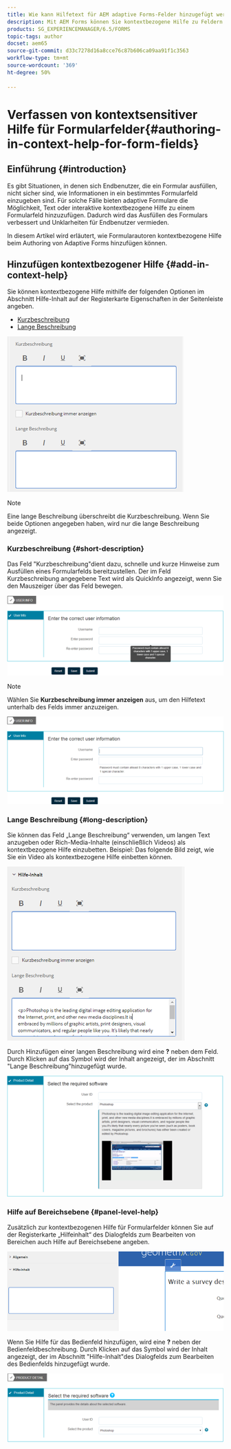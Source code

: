 ```yaml
---
title: Wie kann Hilfetext für AEM adaptive Forms-Felder hinzugefügt werden?
description: Mit AEM Forms können Sie kontextbezogene Hilfe zu Feldern und Bereichen in adaptiven Formularen als Text oder Rich Media, einschließlich Videos, hinzufügen.
products: SG_EXPERIENCEMANAGER/6.5/FORMS
topic-tags: author
docset: aem65
source-git-commit: d33c7278d16a8cce76c87b606ca09aa91f1c3563
workflow-type: tm+mt
source-wordcount: '369'
ht-degree: 50%

---
```



# Verfassen von kontextsensitiver Hilfe für Formularfelder{#authoring-in-context-help-for-form-fields}

## Einführung {#introduction}

Es gibt Situationen, in denen sich Endbenutzer, die ein Formular ausfüllen, nicht sicher sind, wie Informationen in ein bestimmtes Formularfeld einzugeben sind. Für solche Fälle bieten adaptive Formulare die Möglichkeit, Text oder interaktive kontextbezogene Hilfe zu einem Formularfeld hinzuzufügen. Dadurch wird das Ausfüllen des Formulars verbessert und Unklarheiten für Endbenutzer vermieden.

In diesem Artikel wird erläutert, wie Formularautoren kontextbezogene Hilfe beim Authoring von Adaptive Forms hinzufügen können.

## Hinzufügen kontextbezogener Hilfe {#add-in-context-help}

Sie können kontextbezogene Hilfe mithilfe der folgenden Optionen im Abschnitt Hilfe-Inhalt auf der Registerkarte Eigenschaften in der Seitenleiste angeben.

* [Kurzbeschreibung](authoring-in-field-help.md#p-short-description-p)
* [Lange Beschreibung](authoring-in-field-help.md#p-long-description-p)

![Kontextbezogene Hilfe für Formularfelder](assets/descriptions.png)

>[!NOTE]
>
>Eine lange Beschreibung überschreibt die Kurzbeschreibung. Wenn Sie beide Optionen angegeben haben, wird nur die lange Beschreibung angezeigt.

### Kurzbeschreibung {#short-description}

Das Feld &quot;Kurzbeschreibung&quot;dient dazu, schnelle und kurze Hinweise zum Ausfüllen eines Formularfelds bereitzustellen. Der im Feld Kurzbeschreibung angegebene Text wird als QuickInfo angezeigt, wenn Sie den Mauszeiger über das Feld bewegen.

![Kurzbeschreibung zum Hinzufügen von kontextbezogener Hilfe für Formularfelder](assets/tooltip.png)

>[!NOTE]
>
>Wählen Sie **Kurzbeschreibung immer anzeigen** aus, um den Hilfetext unterhalb des Felds immer anzuzeigen.

![Dauerhafte kontextbezogene kurze Hilfe unter dem Feld](assets/short1.png)

### Lange Beschreibung {#long-description}

Sie können das Feld „Lange Beschreibung“ verwenden, um langen Text anzugeben oder Rich-Media-Inhalte (einschließlich Videos) als kontextbezogene Hilfe einzubetten. Beispiel: Das folgende Bild zeigt, wie Sie ein Video als kontextbezogene Hilfe einbetten können.

![Hinzufügen von Rich-Media als kontextbezogene Hilfe für Formularfelder](assets/long-descriptions.png)

Durch Hinzufügen einer langen Beschreibung wird eine **?** neben dem Feld. Durch Klicken auf das Symbol wird der Inhalt angezeigt, der im Abschnitt &quot;Lange Beschreibung&quot;hinzugefügt wurde.

![Beispiel für kontextbezogene Rich-Media-Hilfe](assets/photoshop.png)

### Hilfe auf Bereichsebene {#panel-level-help}

Zusätzlich zur kontextbezogenen Hilfe für Formularfelder können Sie auf der Registerkarte „Hilfeinhalt“ des Dialogfelds zum Bearbeiten von Bereichen auch Hilfe auf Bereichsebene angeben.

![Hinzufügen von kontextbezogener Hilfe für einen Formularbereich](assets/panel-level-help.png)

Wenn Sie Hilfe für das Bedienfeld hinzufügen, wird eine **?** neben der Bedienfeldbeschreibung. Durch Klicken auf das Symbol wird der Inhalt angezeigt, der im Abschnitt &quot;Hilfe-Inhalt&quot;des Dialogfelds zum Bearbeiten des Bedienfelds hinzugefügt wurde.

![Beispiel für kontextbezogene Hilfe auf Formularbereichsebene](assets/photoshop-1.png)

